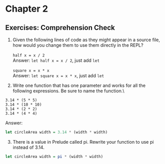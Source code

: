 # Chapter 2

## Exercises: Comprehension Check
1. Given the following lines of code as they might appear in a source file, how would you change them to use them directly in the REPL?\
\
`half x = x / 2`\
Answer: `let half x = x / 2`, just add `let`\
\
`square x = x * x`\
Answer: `let square x = x * x`, just add `let`

2. Write one function that has one parameter and works for all the following expressions. Be sure to name the function.\
```
3.14 * (5 * 5)
3.14 * (10 * 10)
3.14 * (2 * 2)
3.14 * (4 * 4)
```
Answer:
```haskell
let circleArea width = 3.14 * (width * width)
```

3. There is a value in Prelude called pi. Rewrite your function to use pi instead of 3.14.
```haskell
let circleArea width = pi * (width * width)
```

